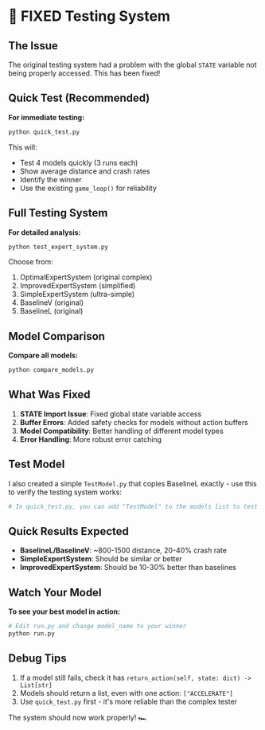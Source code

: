 # 🔧 FIXED Testing System

## The Issue
The original testing system had a problem with the global `STATE` variable not being properly accessed. This has been fixed!

## Quick Test (Recommended)

**For immediate testing:**
```bash
python quick_test.py
```

This will:
- Test 4 models quickly (3 runs each)
- Show average distance and crash rates
- Identify the winner
- Use the existing `game_loop()` for reliability

## Full Testing System

**For detailed analysis:**
```bash
python test_expert_system.py
```

Choose from:
1. OptimalExpertSystem (original complex)
2. ImprovedExpertSystem (simplified) 
3. SimpleExpertSystem (ultra-simple)
4. BaselineV (original)
5. BaselineL (original)

## Model Comparison

**Compare all models:**
```bash
python compare_models.py
```

## What Was Fixed

1. **STATE Import Issue**: Fixed global state variable access
2. **Buffer Errors**: Added safety checks for models without action buffers
3. **Model Compatibility**: Better handling of different model types
4. **Error Handling**: More robust error catching

## Test Model

I also created a simple `TestModel.py` that copies BaselineL exactly - use this to verify the testing system works:

```bash
# In quick_test.py, you can add "TestModel" to the models list to test it
```

## Quick Results Expected

- **BaselineL/BaselineV**: ~800-1500 distance, 20-40% crash rate
- **SimpleExpertSystem**: Should be similar or better
- **ImprovedExpertSystem**: Should be 10-30% better than baselines

## Watch Your Model

**To see your best model in action:**
```bash
# Edit run.py and change model_name to your winner
python run.py
```

## Debug Tips

1. If a model still fails, check it has `return_action(self, state: dict) -> List[str]`
2. Models should return a list, even with one action: `["ACCELERATE"]`
3. Use `quick_test.py` first - it's more reliable than the complex tester

The system should now work properly! 🏎️